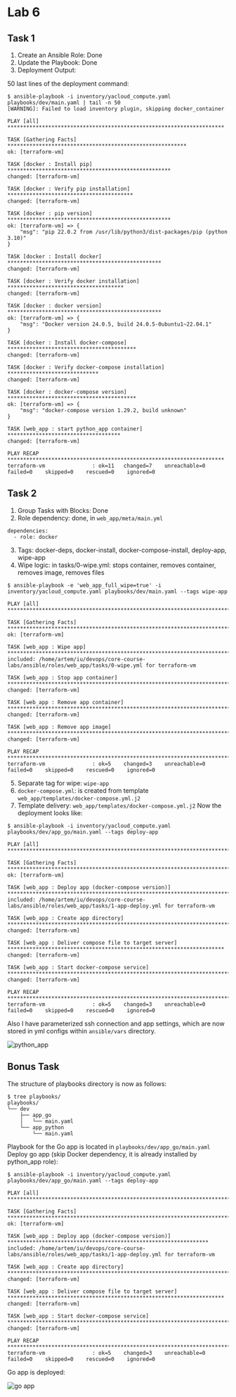 # Lab 6


## Task 1
1. Create an Ansible Role: Done
2. Update the Playbook: Done
3. Deployment Output:

50 last lines of the deployment command:
```
$ ansible-playbook -i inventory/yacloud_compute.yaml playbooks/dev/main.yaml | tail -n 50
[WARNING]: Failed to load inventory plugin, skipping docker_container

PLAY [all] *********************************************************************

TASK [Gathering Facts] *********************************************************
ok: [terraform-vm]

TASK [docker : Install pip] ****************************************************
changed: [terraform-vm]

TASK [docker : Verify pip installation] ****************************************
changed: [terraform-vm]

TASK [docker : pip version] ****************************************************
ok: [terraform-vm] => {
    "msg": "pip 22.0.2 from /usr/lib/python3/dist-packages/pip (python 3.10)"
}

TASK [docker : Install docker] *************************************************
changed: [terraform-vm]

TASK [docker : Verify docker installation] *************************************
changed: [terraform-vm]

TASK [docker : docker version] *************************************************
ok: [terraform-vm] => {
    "msg": "Docker version 24.0.5, build 24.0.5-0ubuntu1~22.04.1"
}

TASK [docker : Install docker-compose] *****************************************
changed: [terraform-vm]

TASK [docker : Verify docker-compose installation] *****************************
changed: [terraform-vm]

TASK [docker : docker-compose version] *****************************************
ok: [terraform-vm] => {
    "msg": "docker-compose version 1.29.2, build unknown"
}

TASK [web_app : start python_app container] ************************************
changed: [terraform-vm]

PLAY RECAP *********************************************************************
terraform-vm               : ok=11   changed=7    unreachable=0    failed=0    skipped=0    rescued=0    ignored=0
```

## Task 2
1. Group Tasks with Blocks: Done
2. Role dependency: done, in `web_app/meta/main.yml`
```
dependencies:
  - role: docker
```
3. Tags: docker-deps, docker-install, docker-compose-install, deploy-app, wipe-app
4. Wipe logic: in tasks/0-wipe.yml: stops container, removes container, removes image, removes files
```
$ ansible-playbook -e 'web_app_full_wipe=true' -i inventory/yacloud_compute.yaml playbooks/dev/main.yaml --tags wipe-app

PLAY [all] *********************************************************************************************************

TASK [Gathering Facts] *********************************************************************************************
ok: [terraform-vm]

TASK [web_app : Wipe app] ***********************************************************************************
included: /home/artem/iu/devops/core-course-labs/ansible/roles/web_app/tasks/0-wipe.yml for terraform-vm

TASK [web_app : Stop app container] *************************************************************************
changed: [terraform-vm]

TASK [web_app : Remove app container] ***********************************************************************
changed: [terraform-vm]

TASK [web_app : Remove app image] ***************************************************************************
changed: [terraform-vm]

PLAY RECAP *********************************************************************************************************
terraform-vm               : ok=5    changed=3    unreachable=0    failed=0    skipped=0    rescued=0    ignored=0
```
5. Separate tag for wipe: `wipe-app`
6. `docker-compose.yml`: is created from template `web_app/templates/docker-compose.yml.j2`
7. Template delivery: `web_app/templates/docker-compose.yml.j2`
Now the deployment looks like:
```
$ ansible-playbook -i inventory/yacloud_compute.yaml playbooks/dev/app_go/main.yaml --tags deploy-app

PLAY [all] *****************************************************************************************************************

TASK [Gathering Facts] *****************************************************************************************************
ok: [terraform-vm]

TASK [web_app : Deploy app (docker-compose version)] ***********************************************************************
included: /home/artem/iu/devops/core-course-labs/ansible/roles/web_app/tasks/1-app-deploy.yml for terraform-vm

TASK [web_app : Create app directory] **************************************************************************************
changed: [terraform-vm]

TASK [web_app : Deliver compose file to target server] *********************************************************************
changed: [terraform-vm]

TASK [web_app : Start docker-compose service] ******************************************************************************
changed: [terraform-vm]

PLAY RECAP *****************************************************************************************************************
terraform-vm               : ok=5    changed=3    unreachable=0    failed=0    skipped=0    rescued=0    ignored=0
```

Also I have parameterized ssh connection and app settings, which are now stored in yml configs within `ansible/vars` directory.


![python_app](https://i.imgur.com/E4IGkdW.png)


## Bonus Task

The structure of playbooks directory is now as follows:
```
$ tree playbooks/
playbooks/
└── dev
    ├── app_go
    │   └── main.yaml
    └── app_python
        └── main.yaml
```

Playbook for the Go app is located in `playbooks/dev/app_go/main.yaml`
Deploy go app (skip Docker dependency, it is already installed by python_app role):

```
$ ansible-playbook -i inventory/yacloud_compute.yaml playbooks/dev/app_go/main.yaml --tags deploy-app

PLAY [all] *****************************************************************************************************************

TASK [Gathering Facts] *****************************************************************************************************
ok: [terraform-vm]

TASK [web_app : Deploy app (docker-compose version)] ****************************************************************
included: /home/artem/iu/devops/core-course-labs/ansible/roles/web_app/tasks/1-app-deploy.yml for terraform-vm

TASK [web_app : Create app directory] **************************************************************************************
changed: [terraform-vm]

TASK [web_app : Deliver compose file to target server] *********************************************************************
changed: [terraform-vm]

TASK [web_app : Start docker-compose service] ******************************************************************************
changed: [terraform-vm]

PLAY RECAP *****************************************************************************************************************
terraform-vm               : ok=5    changed=3    unreachable=0    failed=0    skipped=0    rescued=0    ignored=0   
```

Go app is deployed:

![go app](https://i.imgur.com/MVJdeRw.png)